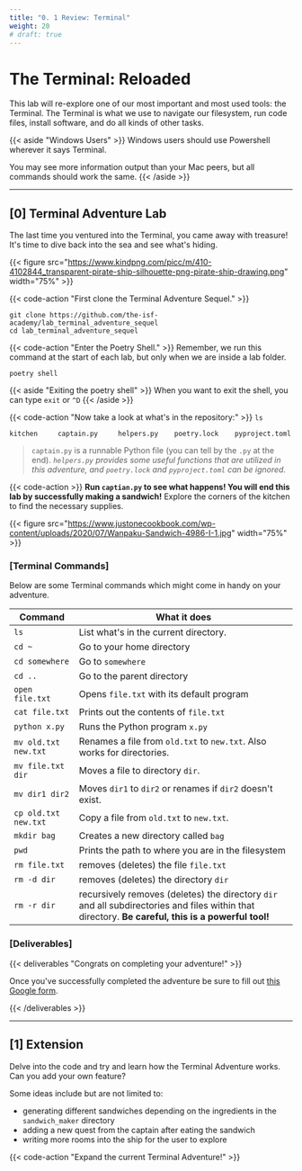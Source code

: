 ```yaml
---
title: "0. 1 Review: Terminal"
weight: 20
# draft: true
---
```



# The Terminal: Reloaded
This lab will re-explore one of our most important and most used tools: the Terminal.
The Terminal is what we use to navigate our filesystem, run code files, install software, and
do all kinds of other tasks.

{{< aside "Windows Users" >}}
Windows users should use Powershell wherever it says Terminal.

You may see more information output than your Mac peers, but all commands should work the same.
{{< /aside >}}

---

## [0] Terminal Adventure Lab

The last time you ventured into the Terminal, you came away with treasure! It's time to dive back into the sea and see what's hiding.

{{< figure src="https://www.kindpng.com/picc/m/410-4102844_transparent-pirate-ship-silhouette-png-pirate-ship-drawing.png" width="75%"  >}}


{{< code-action "First clone the Terminal Adventure Sequel." >}} 
```shell
git clone https://github.com/the-isf-academy/lab_terminal_adventure_sequel
cd lab_terminal_adventure_sequel
```


{{< code-action "Enter the Poetry Shell." >}} Remember, we run this command at the start of each lab, but only when we are inside a lab folder.
```shell
poetry shell
```
{{< aside "Exiting the poetry shell" >}}
When you want to exit the shell, you can type `exit` or `^D`
{{< /aside >}}



{{< code-action "Now take a look at what's in the repository:" >}} `ls`
```shell
kitchen	    captain.py     helpers.py    poetry.lock	pyproject.toml
```

> `captain.py` is a runnable Python file (you can tell by the `.py` at the end). *`helpers.py` provides some useful functions that are utilized in this adventure, and `poetry.lock`	and `pyproject.toml` can be ignored.*

{{< code-action  >}} **Run `captian.py` to see what happens! You will end this lab by successfully making a sandwich!** Explore the corners of the kitchen to find the necessary supplies.

{{< figure src="https://www.justonecookbook.com/wp-content/uploads/2020/07/Wanpaku-Sandwich-4986-I-1.jpg" width="75%"  >}}

### [Terminal Commands]
Below are some Terminal commands which might come in handy on your adventure.


| Command              | What it does                                 |
| --------------       | -------------------------------------------- |
| `ls`                 | List what's in the current directory.        |
| `cd ~`               | Go to your home directory                    |
| `cd somewhere`       | Go to `somewhere`                            |
| `cd ..`              | Go to the parent directory                   |
| `open file.txt`      | Opens `file.txt` with its default program    |
| `cat file.txt`       | Prints out the contents of `file.txt`        |
| `python x.py`        | Runs the Python program `x.py`               |
| `mv old.txt new.txt` | Renames a file from `old.txt` to `new.txt`. Also works for directories. |
| `mv file.txt dir`    | Moves a file to directory `dir`.             |
| `mv dir1 dir2`       | Moves `dir1` to `dir2` or renames if `dir2` doesn't exist.          |
| `cp old.txt new.txt` | Copy a file from `old.txt` to `new.txt`.     |
| `mkdir bag`          | Creates a new directory called `bag`     |
| `pwd`                | Prints the path to where you are in the filesystem |
| `rm file.txt`        | removes (deletes) the file `file.txt`        |
| `rm -d dir`          | removes (deletes) the directory `dir`        |
| `rm -r dir`          | recursively removes (deletes) the directory `dir` and all subdirectories and files within that directory. **Be careful, this is a powerful tool!** |


### [Deliverables]


{{< deliverables "Congrats on completing your adventure!" >}}  

Once you've successfully completed the adventure be sure to fill out [this Google form](https://docs.google.com/forms/d/e/1FAIpQLSdBGueGD9haiYVTowIVDvk4BCJ82o9-Yje6kHbjcCg-uwMjQA/viewform?usp=sf_link).

{{< /deliverables >}}

---

## [1] Extension

Delve into the code and try and learn how the Terminal Adventure works. Can you add your own feature?

Some ideas include but are not limited to:
- generating different sandwiches depending on the ingredients in the `sandwich_maker` directory
- adding a new quest from the captain after eating the sandwich
- writing more rooms into the ship for the user to explore


{{< code-action "Expand the current Terminal Adventure!" >}}

